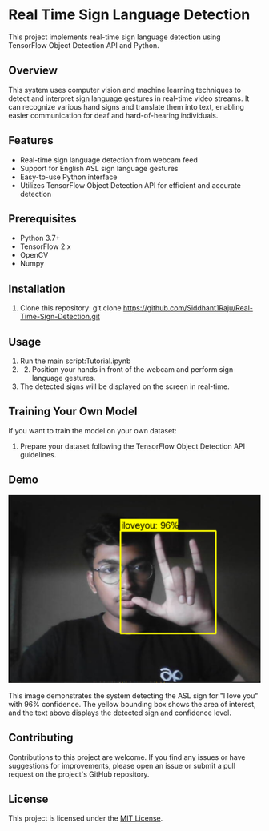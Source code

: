 # Real Time Sign Language Detection

This project implements real-time sign language detection using TensorFlow Object Detection API and Python.

## Overview

This system uses computer vision and machine learning techniques to detect and interpret sign language gestures in real-time video streams. It can recognize various hand signs and translate them into text, enabling easier communication for deaf and hard-of-hearing individuals.

## Features

- Real-time sign language detection from webcam feed
- Support for English ASL sign language gestures
- Easy-to-use Python interface
- Utilizes TensorFlow Object Detection API for efficient and accurate detection

## Prerequisites

- Python 3.7+
- TensorFlow 2.x
- OpenCV
- Numpy

## Installation 

1. Clone this repository: git clone https://github.com/Siddhant1Raju/Real-Time-Sign-Detection.git

## Usage

1. Run the main script:Tutorial.ipynb
2. 2. Position your hands in front of the webcam and perform sign language gestures.
3. The detected signs will be displayed on the screen in real-time.

## Training Your Own Model

If you want to train the model on your own dataset:
1. Prepare your dataset following the TensorFlow Object Detection API guidelines.

## Demo

![Sign Language Detection Demo](image.png)

This image demonstrates the system detecting the ASL sign for "I love you" with 96% confidence. The yellow bounding box shows the area of interest, and the text above displays the detected sign and confidence level.

## Contributing

Contributions to this project are welcome. If you find any issues or have suggestions for improvements, please open an issue or submit a pull request on the project's GitHub repository.

## License

This project is licensed under the [MIT License](LICENSE).



